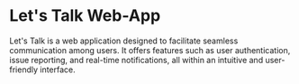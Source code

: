 # Let's Talk Web-App
 Let's Talk is a web application designed to facilitate seamless communication among users. It offers features such as user authentication, issue reporting, and real-time notifications, all within an intuitive and user-friendly interface.
